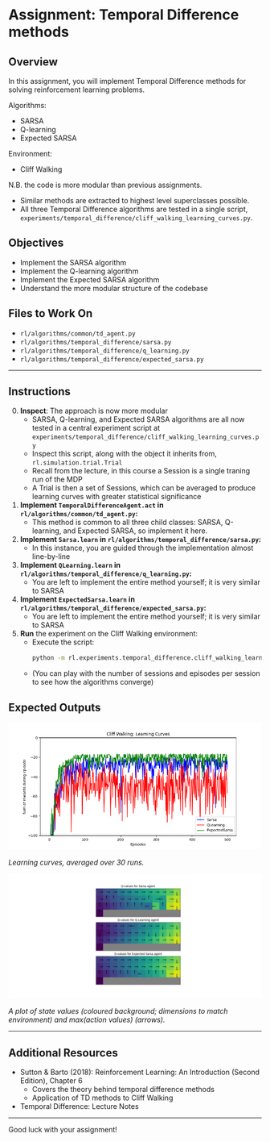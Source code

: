 # Assignment: Temporal Difference methods

## Overview

In this assignment, you will implement Temporal Difference methods for solving reinforcement learning problems.

Algorithms:
- SARSA
- Q-learning
- Expected SARSA

Environment:
- Cliff Walking

N.B. the code is more modular than previous assignments.
- Similar methods are extracted to highest level superclasses possible.
- All three Temporal Difference algorithms are tested in a single script, `experiments/temporal_difference/cliff_walking_learning_curves.py`.


## Objectives

- Implement the SARSA algorithm
- Implement the Q-learning algorithm
- Implement the Expected SARSA algorithm
- Understand the more modular structure of the codebase

## Files to Work On

- `rl/algorithms/common/td_agent.py`
- `rl/algorithms/temporal_difference/sarsa.py`
- `rl/algorithms/temporal_difference/q_learning.py`
- `rl/algorithms/temporal_difference/expected_sarsa.py`

---

## Instructions
0. **Inspect**: The approach is now more modular
   - SARSA, Q-learning, and Expected SARSA algorithms are all now tested in a central experiment script at 
     `experiments/temporal_difference/cliff_walking_learning_curves.py`
   - Inspect this script, along with the object it inherits from, `rl.simulation.trial.Trial`
   - Recall from the lecture, in this course a Session is a single traning run of the MDP
   - A Trial is then a set of Sessions, which can be averaged to produce learning curves with greater statistical significance
1. **Implement `TemporalDifferenceAgent.act` in `rl/algorithms/common/td_agent.py`:**
   - This method is common to all three child classes: SARSA, Q-learning, and Expected SARSA, so implement it here.
2. **Implement `Sarsa.learn` in `rl/algorithms/temporal_difference/sarsa.py`:**
   - In this instance, you are guided through the implementation almost line-by-line
3. **Implement `QLearning.learn` in `rl/algorithms/temporal_difference/q_learning.py`:**
   - You are left to implement the entire method yourself; it is very similar to SARSA
4. **Implement `ExpectedSarsa.learn` in `rl/algorithms/temporal_difference/expected_sarsa.py`:**
   - You are left to implement the entire method yourself; it is very similar to SARSA
5. **Run** the experiment on the Cliff Walking environment:
   - Execute the script:
     ```bash
     python -m rl.experiments.temporal_difference.cliff_walking_learning_curves --sessions 30 --episodes_per_session 500
     ```
   - (You can play with the number of sessions and episodes per session to see how the algorithms converge) 


## Expected Outputs

![Learning curves](../images/temporal_difference/learning_curves.png)

*Learning curves, averaged over 30 runs.*

![Learning curves](../images/temporal_difference/q_tables.png)

*A plot of state values (coloured background; dimensions to match environment) and max(action values) (arrows).*

---

## Additional Resources

- Sutton & Barto (2018): Reinforcement Learning: An Introduction (Second Edition), Chapter 6
    - Covers the theory behind temporal difference methods
    - Application of TD methods to Cliff Walking
- Temporal Difference: Lecture Notes

---
Good luck with your assignment!
